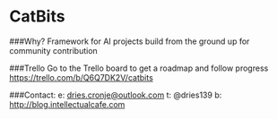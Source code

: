# CatBits


###Why?
Framework for AI projects build from the ground up for community contribution

###Trello
Go to the Trello board to get a roadmap and follow progress
https://trello.com/b/Q6Q7DK2V/catbits

###Contact:
e: dries.cronje@outlook.com
t: @dries139
b: http://blog.intellectualcafe.com
